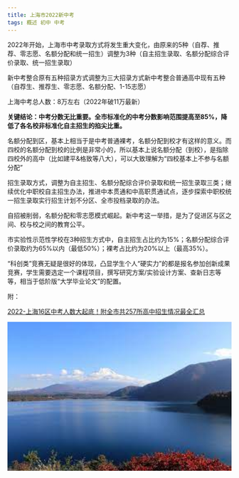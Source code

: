 ```yaml
---
title: 上海市2022新中考
tags: 概述 初中 中考
---
```

2022年开始，上海市中考录取方式将发生重大变化，由原来的5种（自荐、推荐、零志愿、名额分配和统一招生）调整为3种（自主招生录取、名额分配综合评价录取、统一招生录取）

新中考整合原有五种招录方式调整为三大招录方式新中考整合普通高中现有五种（自荐生、推荐生、零志愿、名额分配、1-15志愿）

上海中考总人数：8万左右（2022年破11万最新）

**关键结论：中考分数无比重要。全市标准化的中考分数影响范围提高至85%，降低了各名校非标准化自主招生的掐尖比重。**

名额分配到区，基本上相当于是中考普通裸考，名额分配到校才有这样的意义。而四校的名额分配到校的比例是非常小的，所以基本上说名额分配（到校），是指除四校外的高中（比如建平&格致等八大），可以大致理解为“四校基本上不参与名额分配”

招生录取方式，调整为自主招生、名额分配综合评价录取和统一招生录取三类；继续优化中职校自主招生办法，推进中本贯通和中高职贯通试点，逐步探索中职校统一招生录取实行招生计划不分区、全市投档录取的办法。

自招被削弱，名额分配和零志愿模式崛起。新中考这一举措，是为了促进区与区之间、校与校之间的教育公平。

市实验性示范性学校在3种招生方式中，自主招生占比约为15%；名额分配综合评价录取约为65%以内（最低50%）；裸考占比约为20%以上（最高35%）。

“科创类”竞赛无疑是很好的体现，凸显学生个人“硬实力”的都是报名参加创新成果竞赛，学生需要选定一个课程项目，撰写研究方案/实验设计方案、查新日志等等，相当于低阶版“大学毕业论文”的配置。

附：

[2022-上海16区中考人数大起底！附全市共257所高中招生情况最全汇总](https://new.qq.com/rain/a/20221107A04G9900)

![png](/assets/images/1/1.png)

